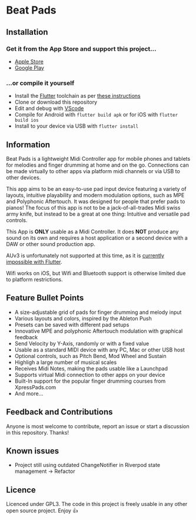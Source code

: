 # Beat Pads

## Installation

### Get it from the App Store and support this project...

- [Apple Store](https://apps.apple.com/us/app/beat-pads/id1633882803)
- [Google Play](https://play.google.com/store/apps/details?id=io.anzio.beat_pads&hl=en_AU&gl=US&pli=1)

### ...or compile it yourself

- Install the [Flutter](https://flutter.dev/) toolchain as per [these instructions](https://docs.flutter.dev/get-started/install)
- Clone or download this repository
- Edit and debug with [VScode](https://code.visualstudio.com/)
- Compile for Android with ```flutter build apk``` or for iOS with ```flutter build ios```
- Install to your device via USB with ```flutter install```

## Information

Beat Pads is a lightweight Midi Controller app for mobile phones and tablets for melodies and finger drumming at home and on the go. Connections can be made virtually to other apps via platform midi channels or via USB to other devices.

This app aims to be an easy-to-use pad input device featuring a variety of layouts, intuitive playability and modern modulation options, such as MPE and Polyphonic Aftertouch. It was designed for people that prefer pads to pianos! The focus of this app is not to be a jack-of-all-trades Midi swiss army knife, but instead to be a great at one thing: Intuitive and versatile pad controls.

This App is **ONLY** usable as a Midi Controller. It does **NOT** produce any sound on its own and requires a host application or a second device with a DAW or other sound production app.

AUv3 is unfortunately not supported at this time, as it is [currently impossible with Flutter](https://github.com/flutter/flutter/issues/16092).

Wifi works on iOS, but Wifi and Bluetooth support is otherwise limited due to platform restrictions.

## Feature Bullet Points

- A size-adjustable grid of pads for finger drumming and melody input
- Various layouts and colors, inspired by the Ableton Push
- Presets can be saved with different pad setups
- Innovative MPE and polyphonic Aftertouch modulation with graphical feedback
- Send Velocity by Y-Axis, randomly or with a fixed value
- Usable as a standard MIDI device with any PC, Mac or other USB host
- Optional controls, such as Pitch Bend, Mod Wheel and Sustain
- Highligh a large number of musical scales
- Receives Midi Notes, making the pads usable like a Launchpad
- Supports virtual Midi connection to other apps on your device
- Built-In support for the popular finger drumming courses from XpressPads.com
- And more...

## Feedback and Contributions

Anyone is most welcome to contribute, report an issue or start a discussion in this repository. Thanks!

## Known issues

- Project still using outdated ChangeNotifier in Riverpod state management -> Refactor

## Licence

Licenced under GPL3. The code in this project is freely usable in any other open source project. Enjoy 👍
